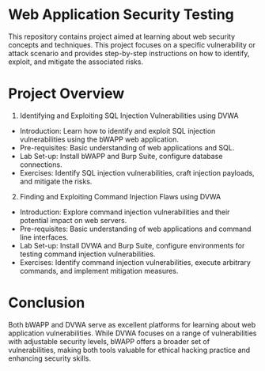 # Web Application Security Testing
This repository contains project aimed at learning about web security concepts and techniques. This project focuses on a specific vulnerability or attack scenario and provides step-by-step instructions on how to identify, exploit, and mitigate the associated risks.
# Project Overview
1. Identifying and Exploiting SQL Injection Vulnerabilities using DVWA
 - Introduction: Learn how to identify and exploit SQL injection vulnerabilities using the bWAPP web application.  
 - Pre-requisites: Basic understanding of web applications and SQL.  
 - Lab Set-up: Install bWAPP and Burp Suite, configure database connections.  
 - Exercises: Identify SQL injection vulnerabilities, craft injection payloads, and mitigate the risks.

2. Finding and Exploiting Command Injection Flaws using DVWA 
  - Introduction: Explore command injection vulnerabilities and their potential impact on web servers.
  -  Pre-requisites: Basic understanding of web applications and command line interfaces.
  - Lab Set-up: Install DVWA and Burp Suite, configure environments for testing command injection vulnerabilities.
  -  Exercises: Identify command injection vulnerabilities, execute arbitrary commands, and implement mitigation measures.
# Conclusion
Both bWAPP and DVWA serve as excellent platforms for learning about web application vulnerabilities. While DVWA focuses on a range of vulnerabilities with adjustable security levels, bWAPP offers a broader set of vulnerabilities, making both tools valuable for ethical hacking practice and enhancing security skills.
